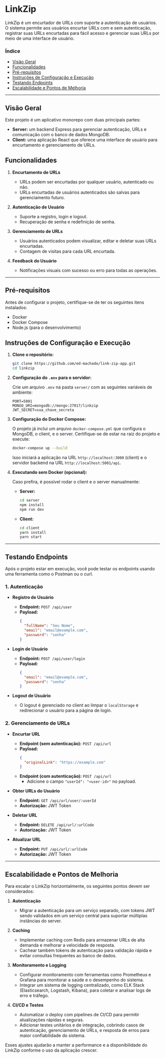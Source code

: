 # LinkZip

LinkZip é um encurtador de URLs com suporte a autenticação de usuários. O sistema permite aos usuários encurtar URLs com e sem autenticação, registrar suas URLs encurtadas para fácil acesso e gerenciar suas URLs por meio de uma interface de usuário. 

### Índice

- [Visão Geral](#visão-geral)
- [Funcionalidades](#funcionalidades)
- [Pré-requisitos](#pré-requisitos)
- [Instruções de Configuração e Execução](#instruções-de-configuração-e-execução)
- [Testando Endpoints](#testando-endpoints)
- [Escalabilidade e Pontos de Melhoria](#escalabilidade-e-pontos-de-melhoria)

---

## Visão Geral

Este projeto é um aplicativo monorepo com duas principais partes:
- **Server:** um backend Express para gerenciar autenticação, URLs e comunicação com o banco de dados MongoDB.
- **Client:** uma aplicação React que oferece uma interface de usuário para encurtamento e gerenciamento de URLs.

## Funcionalidades

1. **Encurtamento de URLs**
   - URLs podem ser encurtadas por qualquer usuário, autenticado ou não.
   - URLs encurtadas de usuários autenticados são salvas para gerenciamento futuro.

2. **Autenticação de Usuário**
   - Suporte a registro, login e logout.
   - Recuperação de senha e redefinição de senha.
   
3. **Gerenciamento de URLs**
   - Usuários autenticados podem visualizar, editar e deletar suas URLs encurtadas.
   - Contagem de visitas para cada URL encurtada.

4. **Feedback do Usuário**
   - Notificações visuais com sucesso ou erro para todas as operações.

---

## Pré-requisitos

Antes de configurar o projeto, certifique-se de ter os seguintes itens instalados:
- Docker
- Docker Compose
- Node.js (para o desenvolvimento)

## Instruções de Configuração e Execução

1. **Clone o repositório:**

   ```bash
   git clone https://github.com/ed-machado/link-zip-app.git
   cd linkzip
   ```

2. **Configuração do `.env` para o servidor:**
   
   Crie um arquivo `.env` na pasta `server/` com as seguintes variáveis de ambiente:
   ```dotenv
   PORT=5001
   MONGO_URI=mongodb://mongo:27017/linkzip
   JWT_SECRET=sua_chave_secreta
   ```

3. **Configuração do Docker Compose:**

   O projeto já inclui um arquivo `docker-compose.yml` que configura o MongoDB, o client, e o server. Certifique-se de estar na raiz do projeto e execute:

   ```bash
   docker-compose up --build
   ```

   Isso iniciará a aplicação na URL `http://localhost:3000` (client) e o servidor backend na URL `http://localhost:5001/api`.

4. **Executando sem Docker (opcional):**

   Caso prefira, é possível rodar o client e o server manualmente:

   - **Server:**
     ```bash
     cd server
     npm install
     npm run dev
     ```

   - **Client:**
     ```bash
     cd client
     yarn install
     yarn start
     ```

---

## Testando Endpoints

Após o projeto estar em execução, você pode testar os endpoints usando uma ferramenta como o Postman ou o curl.

### 1. **Autenticação**

   - **Registro de Usuário**
     - **Endpoint:** `POST /api/user`
     - **Payload:**
       ```json
       {
         "fullName": "Seu Nome",
         "email": "email@example.com",
         "password": "senha"
       }
       ```

   - **Login de Usuário**
     - **Endpoint:** `POST /api/user/login`
     - **Payload:**
       ```json
       {
         "email": "email@example.com",
         "password": "senha"
       }
       ```
   - **Logout de Usuário**
     - O logout é gerenciado no client ao limpar o `localStorage` e redirecionar o usuário para a página de login.

### 2. **Gerenciamento de URLs**

   - **Encurtar URL**
     - **Endpoint (sem autenticação):** `POST /api/url`
     - **Payload:**
       ```json
       {
         "originalLink": "https://example.com"
       }
       ```
     - **Endpoint (com autenticação):** `POST /api/url`
       - Adicione o campo `"userId": "<user-id>"` no payload.

   - **Obter URLs do Usuário**
     - **Endpoint:** `GET /api/url/user/:userId`
     - **Autorização:** JWT Token

   - **Deletar URL**
     - **Endpoint:** `DELETE /api/url/:urlCode`
     - **Autorização:** JWT Token

   - **Atualizar URL**
     - **Endpoint:** `PUT /api/url/:urlCode`
     - **Autorização:** JWT Token

---

## Escalabilidade e Pontos de Melhoria

Para escalar o LinkZip horizontalmente, os seguintes pontos devem ser considerados:

1. **Autenticação**
   - Migrar a autenticação para um serviço separado, com tokens JWT sendo validados em um serviço central para suportar múltiplas instâncias do server.

2. **Caching**
   - Implementar caching com Redis para armazenar URLs de alta demanda e melhorar a velocidade de resposta.
   - Cachear também tokens de autenticação para validação rápida e evitar consultas frequentes ao banco de dados.

3. **Monitoramento e Logging**
   - Configurar monitoramento com ferramentas como Prometheus e Grafana para monitorar a saúde e o desempenho do sistema.
   - Integrar um sistema de logging centralizado, como ELK Stack (Elasticsearch, Logstash, Kibana), para coletar e analisar logs de erro e tráfego.

4. **CI/CD e Testes**
   - Automatizar o deploy com pipelines de CI/CD para permitir atualizações rápidas e seguras.
   - Adicionar testes unitários e de integração, cobrindo casos de autenticação, gerenciamento de URLs, e resposta de erros para maior confiabilidade do sistema.

Esses ajustes ajudarão a manter a performance e a disponibilidade do LinkZip conforme o uso da aplicação crescer.
